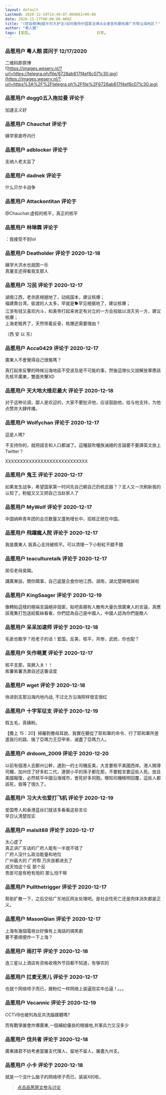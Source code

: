 ```yaml
---
layout: default
Lastmod: 2020-12-19T14:49:07.004661+00:00
date: 2020-12-17T00:00:00.000Z
title: "(转自微博@菇牛栏大护法)如何看待中国某法律从业者宣称要核爆广东等沿海地区？"
author: "粵人館"
tags: [爱国,								日常,								加速素材]
---
```



### 品葱用户 **粵人館** 提问于 12/17/2020
    
二维码即原博  
![https://images.weserv.nl/?url=https://telegra.ph/file/6728ab617f4ef6c071c30.jpg](https://images.weserv.nl/?url=https%3A%2F%2Ftelegra.ph%2Ffile%2F6728ab617f4ef6c071c30.jpg)
    
                

### 品葱用户 **dogg0五入拖拉曼** 评论于 
        
加速主义好
        
                

### 品葱用户 **Chauchat** 评论于 
        
姨学家直呼内行
        
                

### 品葱用户 **adblocker** 评论于 
        
支纳人老太监了
        
                

### 品葱用户 **dadnek** 评论于 
        
什么贝尔卡战争
        
                

### 品葱用户 **Attackontitan** 评论于 
        
@Chauchat:虚假的核平，真正的核平
        
                

### 品葱用户 **林琳霖** 评论于 
        
：我接受不到lol
        
                

### 品葱用户 **Deatholder** 评论于 2020-12-18
        
姨学大洪水也就图一乐  
真屠支还得看我支那人
        
                

### 品葱用户 **习民** 评论于 2020-12-17
        
湖南江西，老赤匪根据地了，动摇国本，建议核爆；  
福建靠台湾，偷渡的人太多，早就是🐕罕见根据地了，建议核爆；  
江浙有钱又喜欢内斗，和美帝打起来肯定有对立的一方会投敌以消灭另一方，建议核爆；  
上海老租界了，天然带着反骨，核爆还需要理由？  
  
（西 安 以 东）
        
                

### 品葱用户 **Acca0429** 评论于 2020-12-17
        
廣東人不會覺得自己很冤嗎？  
  
真打起來反擊的時候沿海地區不受波及是不可能的事，然後這傢伙又說解放軍應該先核平廣東，雙面夾擊XD
        
                

### 品葱用户 **天大地大维尼最大** 评论于 2020-12-18
        
对于这种论调，鄙人是欢迎的，大家不要批评他，应该鼓励他，给与他支持，为他点赞并大肆传播。
        
                

### 品葱用户 **Wolfychan** 评论于 2020-12-17
        
這是人嗎?  
  
不支持你的，就把語言和人口都滅了。這種鼓吹種族滅絕的言論要不要譯英文放上Twitter？  
  
XXXXXXXXXXXXXXXXXXXXXXXXXXXX
        
                

### 品葱用户 **鬼王** 评论于 2020-12-17
        
如果发生战争，希望国家第一时间先自己朝自己扔核武器？？支人又一次刷新我的认知了，粉蛆又又又把自己当赵家人了
        
                

### 品葱用户 **MyWolf** 评论于 2020-12-17
        
中国纳粹青年团的会员数量又蓬勃增长中，招核正统在中国。
        
                

### 品葱用户 **飛躍瘋人院** 评论于 2020-12-17
        
我是廣東人 我真心支持被核平。可以清理一下小粉紅不錯不錯
        
                

### 品葱用户 **teaculturetalk** 评论于 2020-12-17
        
屌佢老母臭閪。  
  
講廣東話，關你閪事，自己返屋企食你地江西，湖南，湖北楚閪嘅屎啦
        
                

### 品葱用户 **KingSaager** 评论于 2020-12-19
        
像轉貼這樣的極端言論絕非個案，貼吧長期有人散佈大量仇恨廣東人的言論，真應該蒐集打包送給藍絲看看，你們認為自己是中國人，中國人認為你們是敵人
        
                

### 品葱用户 **呆呆加速师** 评论于 2020-12-18
        
毛匪也敢学？抢老子的话！爱国，反美，核平，共惨，武统，你也配？
        
                

### 品葱用户 **矢作萌夏** 评论于 2020-12-17
        
核平支那，突厥入关！！  
紫薯紫薯洗漱自述这番话度
        
                

### 品葱用户 **wget** 评论于 2020-12-18
        
快进到支那沿海内地内战, 不过北方沿海照样很支很红
        
                

### 品葱用户 **十字军征支** 评论于 2020-12-19
        
假五毛，真姨粉。  
  
  
【撒上 15：20】掃羅對撒母耳說、我實在聽從了耶和華的命令、行了耶和華所差遣我行的路、擒了亞瑪力王亞甲來、滅盡了亞瑪力人。
        
                

### 品葱用户 **drdoom_2009** 评论于 2020-12-20
        
以前有個港人去鄭州公幹，遇到一的士司機反美，大言要核平美國西岸。港人開導司機，加州住了好多紅二代，連鄧小平的孫子都在那，不要輕言要這些人死。放且美國報復，必然核平中國沿海城市，會死好多同胞。哪知司機精明回覆，這些人都該死，我等了很久了。
        
                

### 品葱用户 **习大大也爱打飞机** 评论于 2020-12-19
        
爱国粤人和香港蓝丝们就该多看看这些言论  
早日认清楚现实
        
                

### 品葱用户 **malsit88** 评论于 2020-12-17
        
太心虚了  
真正讲广东话的广府人能有一半就不错了  
广府人没什么政治能量和地位  
广州最大的 广府帮 万庆良都进去了  
成天怕这个反 那个反  
贵匪可是有枪有炮的 那么怕干嘛
        
                

### 品葱用户 **Pullthetrigger** 评论于 2020-12-17
        
帮助扩散一下，之后交给广东地区网友处理吧。是社会性死亡还是肉体消失都是正义。
        
                

### 品葱用户 **MasonQian** 评论于 2020-12-17
        
上海有幾個電視台好像有上海話的搞笑劇  
要不要順便炸一下上海？
        
                

### 品葱用户 **雨打平** 评论于 2020-12-18
        
连三星以上酒店有资格收境外节目都不知道，有够农的
        
                

### 品葱用户 **扛麦无男儿** 评论于 2020-12-17
        
也就个网络喷子而已，跟粉红一样网络上装逼现实中怂逼！。。。
        
                

### 品葱用户 **Vecannic** 评论于 2020-12-19
        
CCTVB也被列為反共洗腦媒體嗎?  
  
  
而有戰爭誰會炸爆廣東,一個補給優良的根據地,共軍兵力又沒多少
        
                

### 品葱用户 **伐共者** 评论于 2020-12-18
        
廣東諸君不妨考慮當屠支代理人，留地不留人，屠盡九州支。
        
                

### 品葱用户 **小卡** 评论于 2020-12-18
        
就是一个没什么脑子的网络喷子而已，装装X的啦，
        
                





> [点击品葱原文参与讨论](https://pincong.rocks/question/34697)

